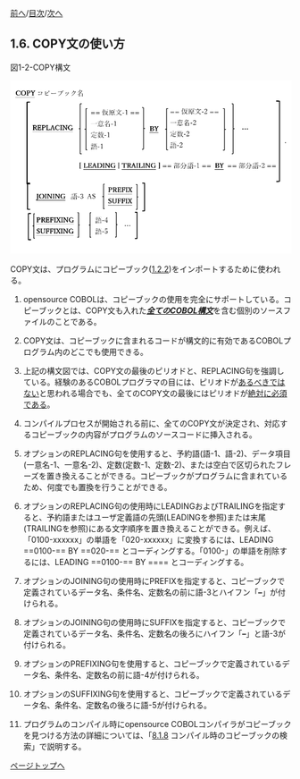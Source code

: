 <!--navi start1-->
[前へ](1-5.md)/[目次](https://momo2584.github.io/opensourcecobol.github.io/markdown/TOC.html)/[次へ](1-7-1.md)
<!--navi end1-->
## 1.6. COPY文の使い方

図1-2-COPY構文

![alt text](Image/1-2.png)

COPY文は、プログラムにコピーブック([1.2.2](1-2-2.md))をインポートするために使われる。

1. opensource COBOLは、コピーブックの使用を完全にサポートしている。コピーブックとは、COPY文も入れた<u><b><i>全てのCOBOL構文</i></b></u>を含む個別のソースファイルのことである。

2. COPY文は、コピーブックに含まれるコードが構文的に有効であるCOBOLプログラム内のどこでも使用できる。

3. 上記の構文図では、COPY文の最後のピリオドと、REPLACING句を強調している。経験のあるCOBOLプログラマの目には、ピリオドが<u>あるべきではない</u>と思われる場合でも、全てのCOPY文の最後にはピリオドが<u>絶対に必須である</u>。

4. コンパイルプロセスが開始される前に、全てのCOPY文が決定され、対応するコピーブックの内容がプログラムのソースコードに挿入される。

5. オプションのREPLACING句を使用すると、予約語(語-1、語-2)、データ項目(一意名-1、一意名-2)、定数(定数-1、定数-2)、または空白で区切られたフレーズを置き換えることができる。コピーブックがプログラムに含まれているため、何度でも置換を行うことができる。

6. オプションのREPLACING句の使用時にLEADINGおよびTRAILINGを指定すると、予約語またはユーザ定義語の先頭(LEADINGを参照)または末尾(TRAILINGを参照)にある文字順序を置き換えることができる。例えば、「0100-xxxxxx」の単語を「020-xxxxxx」に変換するには、LEADING ==0100-== BY ==020-== とコーディングする。「0100-」の単語を削除するには、LEADING ==0100-== BY ==== とコーディングする。

7. オプションのJOINING句の使用時にPREFIXを指定すると、コピーブックで定義されているデータ名、条件名、定数名の前に語-3とハイフン「**–**」が付けられる。

8. オプションのJOINING句の使用時にSUFFIXを指定すると、コピーブックで定義されているデータ名、条件名、定数名の後ろにハイフン「**–**」と語-3が付けられる。

9. オプションのPREFIXING句を使用すると、コピーブックで定義されているデータ名、条件名、定数名の前に語-4が付けられる。

10. オプションのSUFFIXING句を使用すると、コピーブックで定義されているデータ名、条件名、定数名の後ろに語-5が付けられる。

11. プログラムのコンパイル時にopensource COBOLコンパイラがコピーブックを見つける方法の詳細については、「[8.1.8](8-1-8.md) コンパイル時のコピーブックの検索」で説明する。

<!--navi start2-->

[ページトップへ](1-6.md)
<!--navi end2-->
